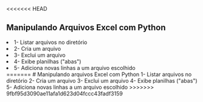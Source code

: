 <<<<<<< HEAD
<h2>Manipulando Arquivos Excel com Python</h2>

<li>1- Listar arquivos no diretório</li>
<li>2- Cria um arquivo</li>
<li>3- Exclui um arquivo</li>
<li>4- Exibe planilhas ("abas")</li>
<li>5- Adiciona novas linhas a um arquivo escolhido</li>
=======
# Manipulando arquivos Excel com Python
1- Listar arquivos no diretório
2- Cria um arquivo
3- Exclui um arquivo
4- Exibe planilhas ("abas")
5- Adiciona novas linhas a um arquivo escolhido
>>>>>>> 9fbf95d3090ae11afa1d623d04fccc43fadf3159
